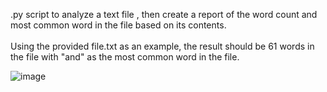 .py script to analyze a text file , then create a report of the word count and most common word in the file based on its contents. 
<br>
<br>
Using the provided file.txt as an example, the result should be 61 words in the file with "and" as the most common word in the file. <br>

![image](https://github.com/user-attachments/assets/61ff2ce4-a4bd-462d-9c05-33ad56f5f5bc)
